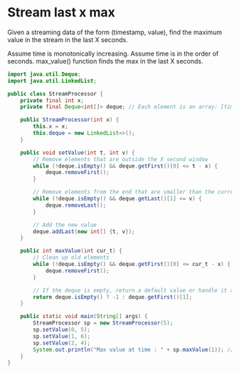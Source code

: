 # Stream last x max

 Given a streaming data of the form (timestamp, value),
find the maximum value in the stream in the last X seconds.

 Assume time is monotonically increasing.
 Assume time is in the order of seconds.
 max_value() function finds the max in the last X seconds.


```java
import java.util.Deque;
import java.util.LinkedList;

public class StreamProcessor {
    private final int x;
    private final Deque<int[]> deque; // Each element is an array: [timestamp, value]

    public StreamProcessor(int x) {
        this.x = x;
        this.deque = new LinkedList<>();
    }

    public void setValue(int t, int v) {
        // Remove elements that are outside the X second window
        while (!deque.isEmpty() && deque.getFirst()[0] <= t - x) {
            deque.removeFirst();
        }

        // Remove elements from the end that are smaller than the current value
        while (!deque.isEmpty() && deque.getLast()[1] <= v) {
            deque.removeLast();
        }

        // Add the new value
        deque.addLast(new int[] {t, v});
    }

    public int maxValue(int cur_t) {
        // Clean up old elements
        while (!deque.isEmpty() && deque.getFirst()[0] <= cur_t - x) {
            deque.removeFirst();
        }

        // If the deque is empty, return a default value or handle it as needed
        return deque.isEmpty() ? -1 : deque.getFirst()[1];
    }

    public static void main(String[] args) {
        StreamProcessor sp = new StreamProcessor(5);
        sp.setValue(0, 5);
        sp.setValue(1, 6);
        sp.setValue(2, 4);
        System.out.println("Max value at time : " + sp.maxValue(1)); // Should output 6
    }
}

```

